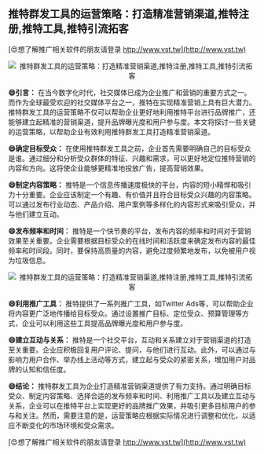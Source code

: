 ## **推特群发工具的运营策略：打造精准营销渠道,推特注册,推特工具,推特引流拓客**

[😍想了解推广相关软件的朋友请登录 http://www.vst.tw](http://www.vst.tw)

 <center><img src="https://vst.tw/MP4/tuiguang/png/2.png" alt="推特群发工具的运营策略：打造精准营销渠道,推特注册,推特工具,推特引流拓客"></center>

**😄引言：**
在当今数字化时代，社交媒体已成为企业推广和营销的重要方式之一。而作为全球最受欢迎的社交媒体平台之一，推特在实现精准营销上具有巨大潜力。推特群发工具的运营策略不仅可以帮助企业更好地利用推特平台进行品牌推广，还能够建立起精准的营销渠道，提升品牌曝光度和用户参与度。本文将探讨一些关键的运营策略，以帮助企业有效利用推特群发工具打造精准营销渠道。

**😄确定目标受众：**
在使用推特群发工具之前，企业首先需要明确自己的目标受众是谁。通过细分和分析受众群体的特征、兴趣和需求，可以更好地定位推特营销的内容和方向。这将使企业能够更精准地投放广告，提高营销效果。

**😄制定内容策略：**
推特是一个信息传播速度极快的平台，内容的短小精悍和吸引力十分重要。企业应该制定一个有趣、有价值并且符合目标受众兴趣的内容策略。可以通过发布行业动态、产品介绍、用户案例等多样化的内容形式来吸引受众，并与他们建立互动。

**😄发布频率和时间：**
推特是一个快节奏的平台，发布内容的频率和时间对于营销效果至关重要。企业需要根据目标受众的在线时间和活跃度来确定发布内容的最佳频率和时间段。同时，要保持高质量的内容，避免过度频繁地发布，以免被用户视为垃圾信息。

 <center><img src="https://vst.tw/MP4/tuiguang/png/2.png" alt="推特群发工具的运营策略：打造精准营销渠道,推特注册,推特工具,推特引流拓客"></center>

**😄利用推广工具：**
推特提供了一系列推广工具，如Twitter Ads等，可以帮助企业将内容更广泛地传播给目标受众。通过设置推广目标、定位受众、预算管理等方式，企业可以利用这些工具提高品牌曝光度和用户参与度。

**😄建立互动与关系：**
推特是一个社交平台，互动和关系建立对于营销渠道的打造至关重要。企业应积极回复用户评论、提问，与他们进行互动。此外，可以通过与影响力用户合作、举办线上活动等方式，建立起与受众的紧密关系，增加用户对品牌的认知和信任度。

**😄结论：**
推特群发工具为企业打造精准营销渠道提供了有力支持。通过明确目标受众、制定内容策略、选择合适的发布频率和时间、利用推广工具以及建立互动与关系，企业可以在推特平台上实现更好的品牌推广效果，并吸引更多目标用户的参与和关注。然而，需要注意的是，运营策略应根据实际情况进行调整和优化，以适应不断变化的市场环境和受众需求。

[😍想了解推广相关软件的朋友请登录 http://www.vst.tw](http://www.vst.tw)



